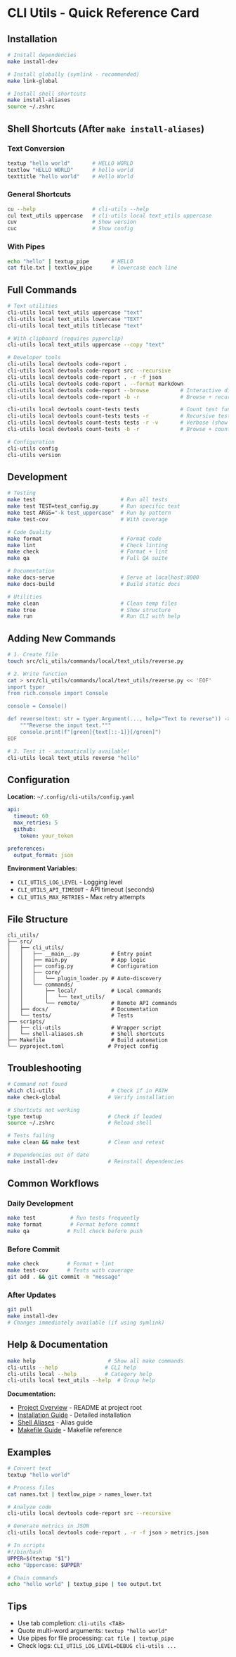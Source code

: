 # CLI Utils - Quick Reference Card

## Installation

```bash
# Install dependencies
make install-dev

# Install globally (symlink - recommended)
make link-global

# Install shell shortcuts
make install-aliases
source ~/.zshrc
```

## Shell Shortcuts (After `make install-aliases`)

### Text Conversion
```bash
textup "hello world"       # HELLO WORLD
textlow "HELLO WORLD"      # hello world
texttitle "hello world"    # Hello World
```

### General Shortcuts
```bash
cu --help                  # cli-utils --help
cul text_utils uppercase   # cli-utils local text_utils uppercase
cuv                        # Show version
cuc                        # Show config
```

### With Pipes
```bash
echo "hello" | textup_pipe       # HELLO
cat file.txt | textlow_pipe      # lowercase each line
```

## Full Commands

```bash
# Text utilities
cli-utils local text_utils uppercase "text"
cli-utils local text_utils lowercase "TEXT"
cli-utils local text_utils titlecase "text"

# With clipboard (requires pyperclip)
cli-utils local text_utils uppercase --copy "text"

# Developer tools
cli-utils local devtools code-report .
cli-utils local devtools code-report src --recursive
cli-utils local devtools code-report . -r -f json
cli-utils local devtools code-report . --format markdown
cli-utils local devtools code-report --browse          # Interactive directory picker
cli-utils local devtools code-report -b -r             # Browse + recursive

cli-utils local devtools count-tests tests             # Count test functions
cli-utils local devtools count-tests tests -r          # Recursive test count
cli-utils local devtools count-tests tests -r -v       # Verbose (show test names)
cli-utils local devtools count-tests -b -r             # Browse + count tests

# Configuration
cli-utils config
cli-utils version
```

## Development

```bash
# Testing
make test                           # Run all tests
make test TEST=test_config.py       # Run specific test
make test ARGS="-k test_uppercase"  # Run by pattern
make test-cov                       # With coverage

# Code Quality
make format                         # Format code
make lint                           # Check linting
make check                          # Format + lint
make qa                             # Full QA suite

# Documentation
make docs-serve                     # Serve at localhost:8000
make docs-build                     # Build static docs

# Utilities
make clean                          # Clean temp files
make tree                           # Show structure
make run                            # Run CLI with help
```

## Adding New Commands

```bash
# 1. Create file
touch src/cli_utils/commands/local/text_utils/reverse.py

# 2. Write function
cat > src/cli_utils/commands/local/text_utils/reverse.py << 'EOF'
import typer
from rich.console import Console

console = Console()

def reverse(text: str = typer.Argument(..., help="Text to reverse")) -> None:
    """Reverse the input text."""
    console.print(f"[green]{text[::-1]}[/green]")
EOF

# 3. Test it - automatically available!
cli-utils local text_utils reverse "hello"
```

## Configuration

**Location:** `~/.config/cli-utils/config.yaml`

```yaml
api:
  timeout: 60
  max_retries: 5
  github:
    token: your_token

preferences:
  output_format: json
```

**Environment Variables:**
- `CLI_UTILS_LOG_LEVEL` - Logging level
- `CLI_UTILS_API_TIMEOUT` - API timeout (seconds)
- `CLI_UTILS_MAX_RETRIES` - Max retry attempts

## File Structure

```
cli_utils/
├── src/
│   ├── cli_utils/
│   │   ├── __main__.py          # Entry point
│   │   ├── main.py              # App logic
│   │   ├── config.py            # Configuration
│   │   ├── core/
│   │   │   └── plugin_loader.py # Auto-discovery
│   │   └── commands/
│   │       ├── local/           # Local commands
│   │       │   └── text_utils/
│   │       └── remote/          # Remote API commands
│   ├── docs/                    # Documentation
│   └── tests/                   # Tests
├── scripts/
│   ├── cli-utils                # Wrapper script
│   └── shell-aliases.sh         # Shell shortcuts
├── Makefile                     # Build automation
└── pyproject.toml              # Project config
```

## Troubleshooting

```bash
# Command not found
which cli-utils                  # Check if in PATH
make check-global               # Verify installation

# Shortcuts not working
type textup                     # Check if loaded
source ~/.zshrc                 # Reload shell

# Tests failing
make clean && make test         # Clean and retest

# Dependencies out of date
make install-dev                # Reinstall dependencies
```

## Common Workflows

### Daily Development
```bash
make test           # Run tests frequently
make format         # Format before commit
make qa            # Full check before push
```

### Before Commit
```bash
make check         # Format + lint
make test-cov      # Tests with coverage
git add . && git commit -m "message"
```

### After Updates
```bash
git pull
make install-dev
# Changes immediately available (if using symlink)
```

## Help & Documentation

```bash
make help                       # Show all make commands
cli-utils --help               # CLI help
cli-utils local --help         # Category help
cli-utils local text_utils --help  # Group help
```

**Documentation:**
- [Project Overview](../../README.md) - README at project root
- [Installation Guide](../getting-started/installation.md) - Detailed installation
- [Shell Aliases](shell-aliases.md) - Alias guide
- [Makefile Guide](makefile.md) - Makefile reference

## Examples

```bash
# Convert text
textup "hello world"

# Process files
cat names.txt | textlow_pipe > names_lower.txt

# Analyze code
cli-utils local devtools code-report src --recursive

# Generate metrics in JSON
cli-utils local devtools code-report . -r -f json > metrics.json

# In scripts
#!/bin/bash
UPPER=$(textup "$1")
echo "Uppercase: $UPPER"

# Chain commands
echo "hello world" | textup_pipe | tee output.txt
```

## Tips

- Use tab completion: `cli-utils <TAB>`
- Quote multi-word arguments: `textup "hello world"`
- Use pipes for file processing: `cat file | textup_pipe`
- Check logs: `CLI_UTILS_LOG_LEVEL=DEBUG cli-utils ...`
